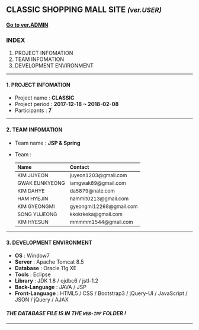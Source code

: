 ## CLASSIC SHOPPING MALL SITE *<small>(ver.USER)</small>* ##
#### [Go to ver.ADMIN](https://github.com/juuuu6/classic_admin.git) ####

### INDEX ###

1. PROJECT INFOMATION
2. TEAM INFOMATION
3. DEVELOPMENT ENVIRONMENT

---

#### 1. PROJECT INFOMATION ####

- Project name : **CLASSIC**
- Project period : **2017-12-18 ~ 2018-02-08**
- Participants : **7**

---

#### 2. TEAM INFOMATION ####

- Team name : **JSP & Spring**
- Team :
	
	<table style="font-size: 10pt">
		<thead>
			<tr style="text-align: left">
				<th>Name</th>
				<th>Contact</th>
			</tr>
		</thead>
		<tbody>
			<tr>
				<td>KIM JUYEON</td>
				<td>juyeon1203@gmail.com</td>
			</tr>
			<tr>
				<td>GWAK EUNKYEONG</td>
				<td>iamgwak89@gmail.com</td>
			</tr>
			<tr>
				<td>KIM DAHYE</td>
				<td>da5879@nate.com</td>
			</tr>
			<tr>
				<td>HAM HYEJIN</td>
				<td>hammit0213@gmail.com</td>
			</tr>
			<tr>
				<td>KIM GYEONGMI</td>
				<td>gyeongmi12268@gmail.com</td>
			</tr>
			<tr>
				<td>SONG YUJEONG</td>
				<td>kkokrkeka@gmail.com</td>
			</tr>
			<tr>
				<td>KIM HYESUN</td>
				<td>mmmmm1544@gmail.com</td>
			</tr>
		</tbody>
	</table>

---

#### 3. DEVELOPMENT ENVIRONMENT ####

- **OS** : Window7
- **Server** : Apache Tomcat 8.5
- **Database** : Oracle 11g XE
- **Tools** : Eclipse
- **Library** : JDK 1.8 / ojdbc6 / jstl-1.2
- **Back-Language** : JAVA / JSP
- **Front-Language** : HTML5 / CSS / Bootstrap3 / jQuery-UI / JavaScript / JSON / jQuery / AJAX

#### *THE DATABASE FILE IS IN THE `WEB-INF` FOLDER !* ####

---
